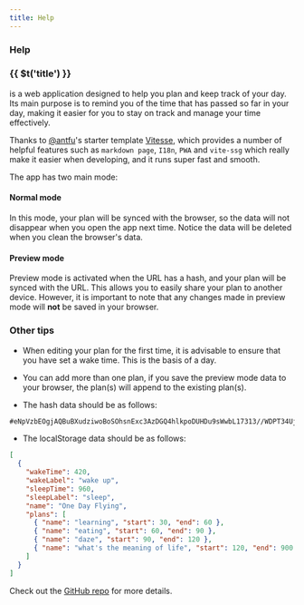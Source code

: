 ```yaml
---
title: Help
---
```


<div class="text-center">
  <div i-carbon-help class="text-4xl -mb-6 m-auto" />
  <h3>Help</h3>
</div>

<h3 class="inline">{{ $t('title') }}</h3><div i-the-my-day class="ml1 mr2 my-c-primary inline-block text-7 vertical-middle"/>is a web application designed to help you plan and keep track of your day. Its main purpose is to remind you of the time that has passed so far in your day, making it easier for you to stay on track and manage your time effectively.

Thanks to [@antfu](https://github.com/antfu)'s starter template [Vitesse](https://github.com/antfu/vitesse), which provides a number of helpful features such as `markdown page`, `I18n`, `PWA` and `vite-ssg` which really make it easier when developing, and it runs super fast and smooth.

The app has two main mode:

#### Normal mode

In this mode, your plan will be synced with the browser, so the data will not disappear when you open the app next time. Notice the data will be deleted when you clean the browser's data.

#### Preview mode

Preview mode is activated when the URL has a hash, and your plan will be synced with the URL. This allows you to easily share your plan to another device. However, it is important to note that any changes made in preview mode will **not** be saved in your browser.

### Other tips

- When editing your plan for the first time, it is advisable to ensure that you have set a wake time. This is the basis of a day.

- You can add more than one plan, if you save the preview mode data to your browser, the plan(s) will append to the existing plan(s).

- The hash data should be as follows:

```txt
#eNpVzbEOgjAQBuBXudziwoBoSOhsnExc3AzDGQ4hlkpoDUHDu9sWwbL17313//WDPT34UjeMYp/EkY8nurFE4d/wajFCLZnbSWWpVT7PzAeLFLk5nhXDgQY4yqFWd/vfSlIahe36CcnUqWmmDXUGxc7eZFWgSOMxWhyTWSnX7FUWqoLe/DfZbLZJiPqKzEaDqRgaJlcOzxJkXQardmO5H4/5mH8BpLVZaw==
```

- The localStorage data should be as follows:

```json
[
  {
    "wakeTime": 420,
    "wakeLabel": "wake up",
    "sleepTime": 960,
    "sleepLabel": "sleep",
    "name": "One Day Flying",
    "plans": [
      { "name": "learning", "start": 30, "end": 60 },
      { "name": "eating", "start": 60, "end": 90 },
      { "name": "daze", "start": 90, "end": 120 },
      { "name": "what's the meaning of life", "start": 120, "end": 900 }
    ]
  }
]
```

Check out the [GitHub repo](https://github.com/wiidede/my-day) for more details.
